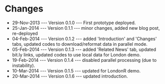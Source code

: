Changes
========================================================

* 29-Nov-2013 --- Version 0.1.0 --- First prototype deployed.
* 25-Jan-2014 --- Version 0.1.1 --- minor changes, added new blog post, re-deployed
* 04-Feb-2014 --- Version 0.1.2 --- added 'Introduction' and 'Changes' tabs, updated codes to download/reformat data in parallel mode.
* 05-Feb-2014 --- Version 0.1.3 --- added 'Related News' tab, updated bit.ly links, updated codes to use local data for London demo.
* 19-Feb-2014 --- Version 0.1.4 --- disabled parallel processing (due to instability).
* 10-Mar-2014 --- Version 0.1.5 --- updated for LondonR demo.
* 20-Mar-2014 --- Version 0.1.6 --- updated introduction.